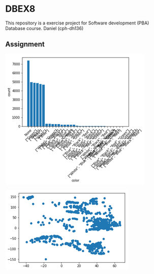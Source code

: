 # DBEX8
This repository is a exercise project for Software development (PBA) Database course. Daniel (cph-dh136)

## Assignment
![plot 1](plot.png)

![plot 2](plo1.png)
